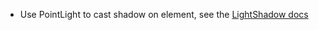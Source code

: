 * Use PointLight to cast shadow on element, see the [LightShadow docs](https://threejs.org/docs/#api/en/lights/shadows/LightShadow)